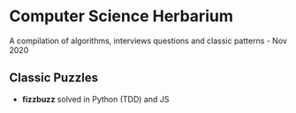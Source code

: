 # Computer Science Herbarium

A compilation of algorithms, interviews questions and classic patterns - Nov 2020

## Classic Puzzles

- __fizzbuzz__ solved in Python (TDD) and JS
